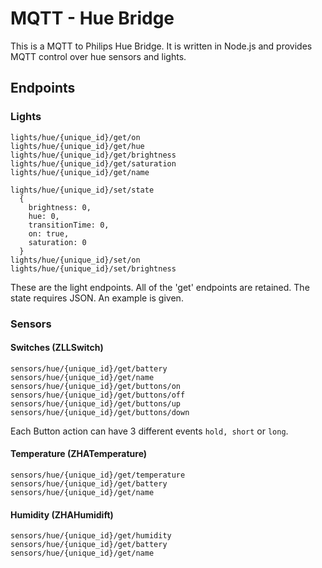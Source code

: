 # MQTT - Hue Bridge

This is a MQTT to Philips Hue Bridge. It is written in Node.js and provides MQTT control over hue sensors and lights.

## Endpoints

### Lights

```
lights/hue/{unique_id}/get/on
lights/hue/{unique_id}/get/hue
lights/hue/{unique_id}/get/brightness
lights/hue/{unique_id}/get/saturation
lights/hue/{unique_id}/get/name

lights/hue/{unique_id}/set/state
  {
    brightness: 0,
    hue: 0,
    transitionTime: 0,
    on: true,
    saturation: 0
  }
lights/hue/{unique_id}/set/on
lights/hue/{unique_id}/set/brightness
```

These are the light endpoints. All of the 'get' endpoints are retained.
The state requires JSON. An example is given.

### Sensors
#### Switches (ZLLSwitch)

```
sensors/hue/{unique_id}/get/battery
sensors/hue/{unique_id}/get/name
sensors/hue/{unique_id}/get/buttons/on
sensors/hue/{unique_id}/get/buttons/off
sensors/hue/{unique_id}/get/buttons/up
sensors/hue/{unique_id}/get/buttons/down
```
Each Button action can have 3 different events `hold, short` or `long`.

#### Temperature (ZHATemperature)
```
sensors/hue/{unique_id}/get/temperature
sensors/hue/{unique_id}/get/battery
sensors/hue/{unique_id}/get/name
```

#### Humidity (ZHAHumidift)
```
sensors/hue/{unique_id}/get/humidity
sensors/hue/{unique_id}/get/battery
sensors/hue/{unique_id}/get/name
```
